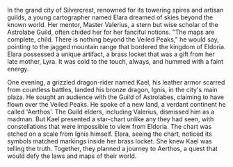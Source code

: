 In the grand city of Silvercrest, renowned for its towering spires and artisan guilds, a young cartographer named Elara dreamed of skies beyond the known world. Her mentor, Master Valerius, a stern but wise scholar of the Astrolabe Guild, often chided her for her fanciful notions. "The maps are complete, child. There is nothing beyond the Veiled Peaks," he would say, pointing to the jagged mountain range that bordered the kingdom of Eldoria. Elara possessed a unique artifact, a brass locket that was a gift from her late mother, Lyra. It was cold to the touch, always, and hummed with a faint energy.

One evening, a grizzled dragon-rider named Kael, his leather armor scarred from countless battles, landed his bronze dragon, Ignis, in the city's main plaza. He sought an audience with the Guild of Astrolabes, claiming to have flown over the Veiled Peaks. He spoke of a new land, a verdant continent he called 'Aerthos'. The Guild elders, including Valerius, dismissed him as a madman. But Kael presented a star-chart unlike any they had seen, with constellations that were impossible to view from Eldoria. The chart was etched on a scale from Ignis himself. Elara, seeing the chart, noticed its symbols matched markings inside her brass locket. She knew Kael was telling the truth. Together, they planned a journey to Aerthos, a quest that would defy the laws and maps of their world.